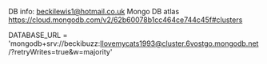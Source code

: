 DB info: 
beckilewis1@hotmail.co.uk
Mongo DB atlas 
https://cloud.mongodb.com/v2/62b60078b1cc464ce744c45f#clusters


DATABASE_URL = 'mongodb+srv://beckibuzz:Ilovemycats1993@cluster.6vostgo.mongodb.net/?retryWrites=true&w=majority'

